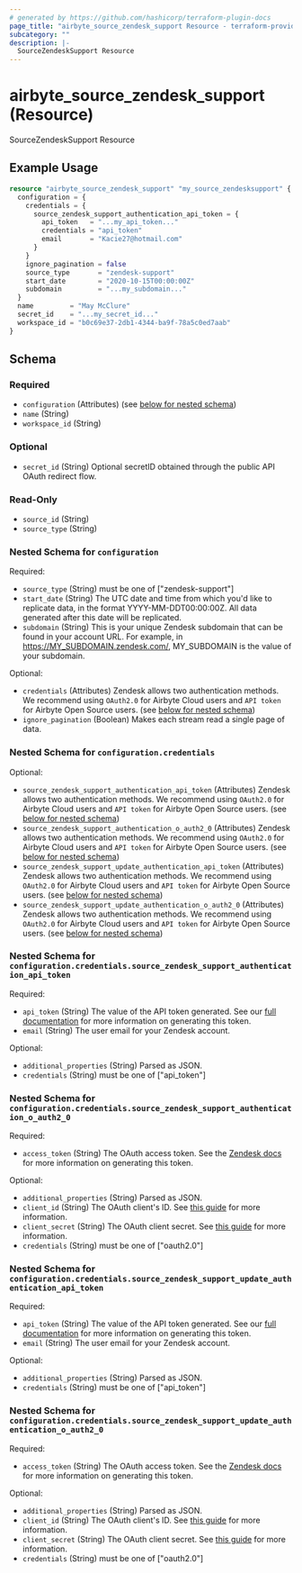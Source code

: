 ```yaml
---
# generated by https://github.com/hashicorp/terraform-plugin-docs
page_title: "airbyte_source_zendesk_support Resource - terraform-provider-airbyte"
subcategory: ""
description: |-
  SourceZendeskSupport Resource
---
```


# airbyte_source_zendesk_support (Resource)

SourceZendeskSupport Resource

## Example Usage

```terraform
resource "airbyte_source_zendesk_support" "my_source_zendesksupport" {
  configuration = {
    credentials = {
      source_zendesk_support_authentication_api_token = {
        api_token   = "...my_api_token..."
        credentials = "api_token"
        email       = "Kacie27@hotmail.com"
      }
    }
    ignore_pagination = false
    source_type       = "zendesk-support"
    start_date        = "2020-10-15T00:00:00Z"
    subdomain         = "...my_subdomain..."
  }
  name         = "May McClure"
  secret_id    = "...my_secret_id..."
  workspace_id = "b0c69e37-2db1-4344-ba9f-78a5c0ed7aab"
}
```

<!-- schema generated by tfplugindocs -->
## Schema

### Required

- `configuration` (Attributes) (see [below for nested schema](#nestedatt--configuration))
- `name` (String)
- `workspace_id` (String)

### Optional

- `secret_id` (String) Optional secretID obtained through the public API OAuth redirect flow.

### Read-Only

- `source_id` (String)
- `source_type` (String)

<a id="nestedatt--configuration"></a>
### Nested Schema for `configuration`

Required:

- `source_type` (String) must be one of ["zendesk-support"]
- `start_date` (String) The UTC date and time from which you'd like to replicate data, in the format YYYY-MM-DDT00:00:00Z. All data generated after this date will be replicated.
- `subdomain` (String) This is your unique Zendesk subdomain that can be found in your account URL. For example, in https://MY_SUBDOMAIN.zendesk.com/, MY_SUBDOMAIN is the value of your subdomain.

Optional:

- `credentials` (Attributes) Zendesk allows two authentication methods. We recommend using `OAuth2.0` for Airbyte Cloud users and `API token` for Airbyte Open Source users. (see [below for nested schema](#nestedatt--configuration--credentials))
- `ignore_pagination` (Boolean) Makes each stream read a single page of data.

<a id="nestedatt--configuration--credentials"></a>
### Nested Schema for `configuration.credentials`

Optional:

- `source_zendesk_support_authentication_api_token` (Attributes) Zendesk allows two authentication methods. We recommend using `OAuth2.0` for Airbyte Cloud users and `API token` for Airbyte Open Source users. (see [below for nested schema](#nestedatt--configuration--credentials--source_zendesk_support_authentication_api_token))
- `source_zendesk_support_authentication_o_auth2_0` (Attributes) Zendesk allows two authentication methods. We recommend using `OAuth2.0` for Airbyte Cloud users and `API token` for Airbyte Open Source users. (see [below for nested schema](#nestedatt--configuration--credentials--source_zendesk_support_authentication_o_auth2_0))
- `source_zendesk_support_update_authentication_api_token` (Attributes) Zendesk allows two authentication methods. We recommend using `OAuth2.0` for Airbyte Cloud users and `API token` for Airbyte Open Source users. (see [below for nested schema](#nestedatt--configuration--credentials--source_zendesk_support_update_authentication_api_token))
- `source_zendesk_support_update_authentication_o_auth2_0` (Attributes) Zendesk allows two authentication methods. We recommend using `OAuth2.0` for Airbyte Cloud users and `API token` for Airbyte Open Source users. (see [below for nested schema](#nestedatt--configuration--credentials--source_zendesk_support_update_authentication_o_auth2_0))

<a id="nestedatt--configuration--credentials--source_zendesk_support_authentication_api_token"></a>
### Nested Schema for `configuration.credentials.source_zendesk_support_authentication_api_token`

Required:

- `api_token` (String) The value of the API token generated. See our <a href="https://docs.airbyte.com/integrations/sources/zendesk-support#setup-guide">full documentation</a> for more information on generating this token.
- `email` (String) The user email for your Zendesk account.

Optional:

- `additional_properties` (String) Parsed as JSON.
- `credentials` (String) must be one of ["api_token"]


<a id="nestedatt--configuration--credentials--source_zendesk_support_authentication_o_auth2_0"></a>
### Nested Schema for `configuration.credentials.source_zendesk_support_authentication_o_auth2_0`

Required:

- `access_token` (String) The OAuth access token. See the <a href="https://developer.zendesk.com/documentation/ticketing/working-with-oauth/creating-and-using-oauth-tokens-with-the-api/">Zendesk docs</a> for more information on generating this token.

Optional:

- `additional_properties` (String) Parsed as JSON.
- `client_id` (String) The OAuth client's ID. See <a href="https://docs.searchunify.com/Content/Content-Sources/Zendesk-Authentication-OAuth-Client-ID-Secret.htm#:~:text=Get%20Client%20ID%20and%20Client%20Secret&text=Go%20to%20OAuth%20Clients%20and,will%20be%20displayed%20only%20once.">this guide</a> for more information.
- `client_secret` (String) The OAuth client secret. See <a href="https://docs.searchunify.com/Content/Content-Sources/Zendesk-Authentication-OAuth-Client-ID-Secret.htm#:~:text=Get%20Client%20ID%20and%20Client%20Secret&text=Go%20to%20OAuth%20Clients%20and,will%20be%20displayed%20only%20once.">this guide</a> for more information.
- `credentials` (String) must be one of ["oauth2.0"]


<a id="nestedatt--configuration--credentials--source_zendesk_support_update_authentication_api_token"></a>
### Nested Schema for `configuration.credentials.source_zendesk_support_update_authentication_api_token`

Required:

- `api_token` (String) The value of the API token generated. See our <a href="https://docs.airbyte.com/integrations/sources/zendesk-support#setup-guide">full documentation</a> for more information on generating this token.
- `email` (String) The user email for your Zendesk account.

Optional:

- `additional_properties` (String) Parsed as JSON.
- `credentials` (String) must be one of ["api_token"]


<a id="nestedatt--configuration--credentials--source_zendesk_support_update_authentication_o_auth2_0"></a>
### Nested Schema for `configuration.credentials.source_zendesk_support_update_authentication_o_auth2_0`

Required:

- `access_token` (String) The OAuth access token. See the <a href="https://developer.zendesk.com/documentation/ticketing/working-with-oauth/creating-and-using-oauth-tokens-with-the-api/">Zendesk docs</a> for more information on generating this token.

Optional:

- `additional_properties` (String) Parsed as JSON.
- `client_id` (String) The OAuth client's ID. See <a href="https://docs.searchunify.com/Content/Content-Sources/Zendesk-Authentication-OAuth-Client-ID-Secret.htm#:~:text=Get%20Client%20ID%20and%20Client%20Secret&text=Go%20to%20OAuth%20Clients%20and,will%20be%20displayed%20only%20once.">this guide</a> for more information.
- `client_secret` (String) The OAuth client secret. See <a href="https://docs.searchunify.com/Content/Content-Sources/Zendesk-Authentication-OAuth-Client-ID-Secret.htm#:~:text=Get%20Client%20ID%20and%20Client%20Secret&text=Go%20to%20OAuth%20Clients%20and,will%20be%20displayed%20only%20once.">this guide</a> for more information.
- `credentials` (String) must be one of ["oauth2.0"]


